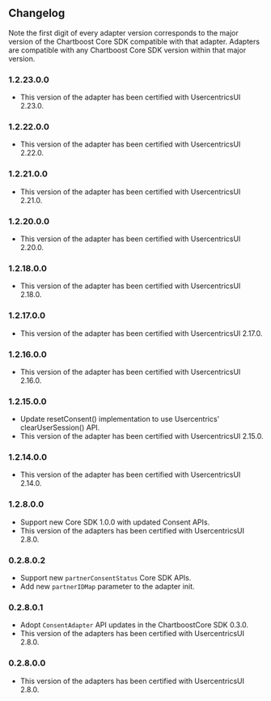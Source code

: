 ## Changelog

Note the first digit of every adapter version corresponds to the major version of the Chartboost Core SDK compatible with that adapter. 
Adapters are compatible with any Chartboost Core SDK version within that major version.

### 1.2.23.0.0
- This version of the adapter has been certified with UsercentricsUI 2.23.0.

### 1.2.22.0.0
- This version of the adapter has been certified with UsercentricsUI 2.22.0.

### 1.2.21.0.0
- This version of the adapter has been certified with UsercentricsUI 2.21.0.

### 1.2.20.0.0
- This version of the adapter has been certified with UsercentricsUI 2.20.0.

### 1.2.18.0.0
- This version of the adapter has been certified with UsercentricsUI 2.18.0.

### 1.2.17.0.0
- This version of the adapter has been certified with UsercentricsUI 2.17.0.

### 1.2.16.0.0
- This version of the adapter has been certified with UsercentricsUI 2.16.0.

### 1.2.15.0.0
- Update resetConsent() implementation to use Usercentrics' clearUserSession() API.
- This version of the adapter has been certified with UsercentricsUI 2.15.0.

### 1.2.14.0.0
- This version of the adapter has been certified with UsercentricsUI 2.14.0.

### 1.2.8.0.0
- Support new Core SDK 1.0.0 with updated Consent APIs.
- This version of the adapters has been certified with UsercentricsUI 2.8.0.

### 0.2.8.0.2
- Support new `partnerConsentStatus` Core SDK APIs.
- Add new `partnerIDMap` parameter to the adapter init.

### 0.2.8.0.1
- Adopt `ConsentAdapter` API updates in the ChartboostCore SDK 0.3.0.
- This version of the adapters has been certified with UsercentricsUI 2.8.0.

### 0.2.8.0.0
- This version of the adapters has been certified with UsercentricsUI 2.8.0.
